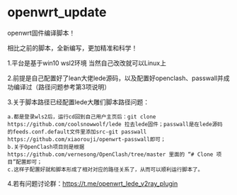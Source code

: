 # openwrt_update
openwrt固件编译脚本！

相比之前的脚本，全新编写，更加精准和科学！

1.平台是基于win10 wsl2环境 当然自己改改就可以Linux上

2.前提是自己配置好了lean大佬lede源码，以及配置好openclash、passwall并成功编译过（路径问题参考第3项说明）

3.关于脚本路径已经配置lede大雕们脚本路径问题：
    
    a.都是登录wls2后，运行cd回到自己用户主页后：git clone https://github.com/coolsnowwolf/lede 拉去lede固件；passwall是在lede源码
    的feeds.conf.default文件里添加src-git passwall https://github.com/xiaorouji/openwrt-passwall即可；
    b.关于OpenClash项目则是根据https://github.com/vernesong/OpenClash/tree/master 里面的 “# Clone 项目”配置即可；
    c.这样子配置好就和脚本形成了相对对应的路径关系了，从而可以顺利运行脚本了。

4.若有问题讨论群：https://t.me/openwrt_lede_v2ray_plugin
